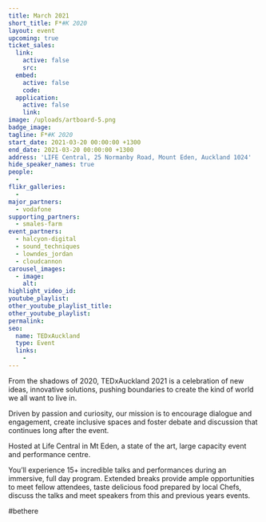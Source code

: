 ```yaml
---
title: March 2021
short_title: F*#K 2020
layout: event
upcoming: true
ticket_sales:
  link:
    active: false
    src:
  embed:
    active: false
    code:
  application:
    active: false
    link:
image: /uploads/artboard-5.png
badge_image:
tagline: F*#K 2020
start_date: 2021-03-20 00:00:00 +1300
end_date: 2021-03-20 00:00:00 +1300
address: 'LIFE Central, 25 Normanby Road, Mount Eden, Auckland 1024'
hide_speaker_names: true
people:
  -
flikr_galleries:
  -
major_partners:
  - vodafone
supporting_partners:
  - smales-farm
event_partners:
  - halcyon-digital
  - sound_techniques
  - lowndes_jordan
  - cloudcannon
carousel_images:
  - image:
    alt:
highlight_video_id:
youtube_playlist:
other_youtube_playlist_title:
other_youtube_playlist:
permalink:
seo:
  name: TEDxAuckland
  type: Event
  links:
    -
---
```


From the shadows of 2020, TEDxAuckland 2021 is a celebration of new ideas, innovative solutions, pushing boundaries to create the kind of world we all want to live in.

Driven by passion and curiosity, our mission is to encourage dialogue and engagement, create inclusive spaces and foster debate and discussion that continues long after the event.

Hosted at Life Central in Mt Eden, a state of the art, large capacity event and performance centre.

You’ll experience 15+ incredible talks and performances during an immersive, full day program. Extended breaks provide ample opportunities to meet fellow attendees, taste delicious food prepared by local Chefs, discuss the talks and meet speakers from this and previous years events.

\#bethere

